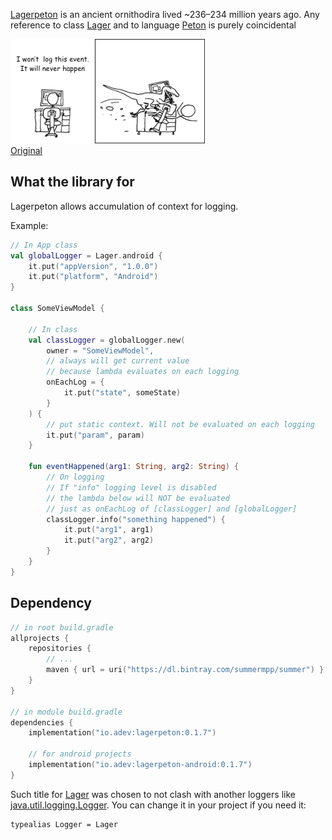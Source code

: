 [Lagerpeton](https://en.wikipedia.org/wiki/Lagerpeton) is an ancient ornithodira lived ~236–234 million years ago. Any reference to class [Lager](https://docs.oracle.com/javase/7/docs/api/java/util/logging/Logger.html) and to language [Peton](https://www.python.org/) is purely coincidental

![logo](./logo.png)  
[Original](https://thecomicninja.wordpress.com/2011/11/27/xkcd-37/)

## What the library for

Lagerpeton allows accumulation of context for logging.

Example:
```kotlin
// In App class
val globalLogger = Lager.android {
    it.put("appVersion", "1.0.0")
    it.put("platform", "Android")
}

class SomeViewModel {

    // In class
    val classLogger = globalLogger.new(
        owner = "SomeViewModel",
        // always will get current value 
        // because lambda evaluates on each logging
        onEachLog = {
            it.put("state", someState)
        }
    ) {
        // put static context. Will not be evaluated on each logging
        it.put("param", param)
    }

    fun eventHappened(arg1: String, arg2: String) {
        // On logging
        // If "info" logging level is disabled 
        // the lambda below will NOT be evaluated
        // just as onEachLog of [classLogger] and [globalLogger]
        classLogger.info("something happened") {
            it.put("arg1", arg1)
            it.put("arg2", arg2)
        }
    }
}
```

## Dependency

```kotlin
// in root build.gradle
allprojects {
    repositories {
        // ...
        maven { url = uri("https://dl.bintray.com/summermpp/summer") }
    }
}

// in module build.gradle
dependencies {
    implementation("io.adev:lagerpeton:0.1.7")
    
    // for android projects
    implementation("io.adev:lagerpeton-android:0.1.7")
}
```

Such title for [Lager](https://github.com/adevone/lagerpeton/blob/master/kmp-logger/src/commonMain/kotlin/io/adev/logger/Lager.kt) was chosen to not clash with another loggers like [java.util.logging.Logger](https://docs.oracle.com/javase/7/docs/api/java/util/logging/Logger.html). You can change it in your project if you need it:
```
typealias Logger = Lager
```